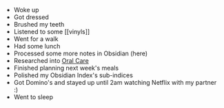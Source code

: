  - Woke up
 - Got dressed
 - Brushed my teeth
 - Listened to some [[vinyls]]
 - Went for a walk
 - Had some lunch
 - Processed some more notes in Obsidian (here)
 - Researched into [Oral Care](Health)
 - Finished planning next week's meals
 - Polished my Obsidian Index's sub-indices
 - Got Domino's and stayed up until 2am watching Netflix with my partner :)
 - Went to sleep